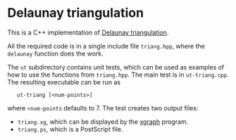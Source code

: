 # Delaunay triangulation

This is a C++ implementation of [Delaunay triangulation][wikipedia_link].

[wikipedia_link]: https://en.wikipedia.org/wiki/Delaunay_triangulation

All the required code is in a single include file `triang.hpp`, where the `delaunay`
function does the work.

The `ut` subdirectory contains unit tests, which can be used as examples of how to use the
functions from `triang.hpp`. The main test is in `ut-triang.cpp`. The resulting executable
can be run as
```
   ut-triang [<num-points>]
```
where `<num-points` defaults to 7.
The test creates two output files:
- `triang.xg`, which can be displayed by the [xgraph] program.
- `triang.ps`, which is a PostScript file.

[xgraph]: https://www.isi.edu/nsnam/xgraph/
